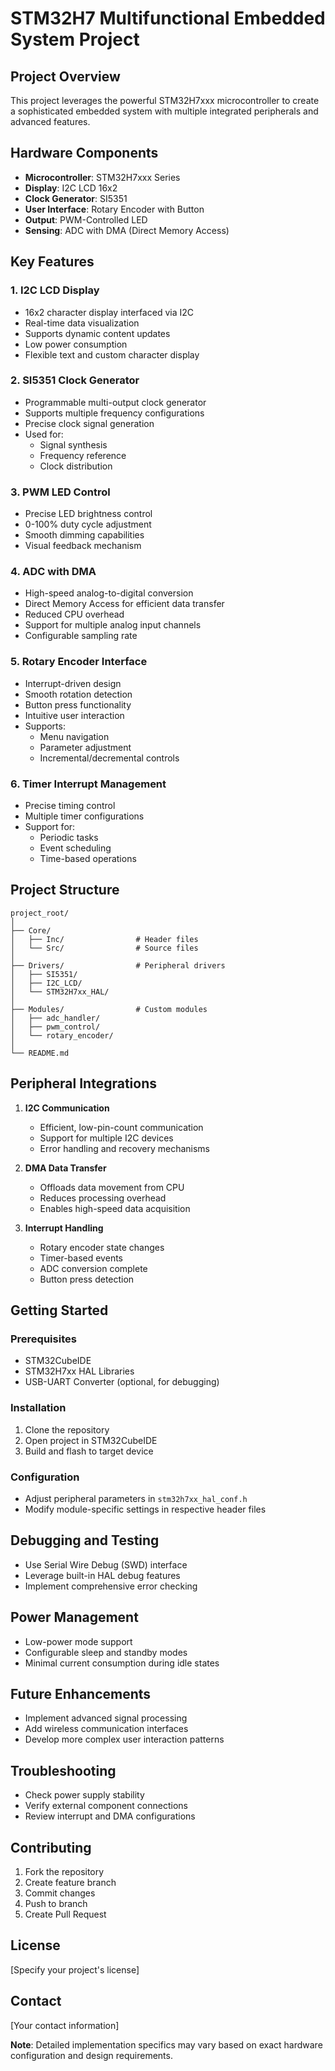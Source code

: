 # STM32H7 Multifunctional Embedded System Project

## Project Overview

This project leverages the powerful STM32H7xxx microcontroller to create a sophisticated embedded system with multiple integrated peripherals and advanced features.

## Hardware Components

- **Microcontroller**: STM32H7xxx Series
- **Display**: I2C LCD 16x2
- **Clock Generator**: SI5351
- **User Interface**: Rotary Encoder with Button
- **Output**: PWM-Controlled LED
- **Sensing**: ADC with DMA (Direct Memory Access)

## Key Features

### 1. I2C LCD Display

- 16x2 character display interfaced via I2C
- Real-time data visualization
- Supports dynamic content updates
- Low power consumption
- Flexible text and custom character display

### 2. SI5351 Clock Generator

- Programmable multi-output clock generator
- Supports multiple frequency configurations
- Precise clock signal generation
- Used for:
  - Signal synthesis
  - Frequency reference
  - Clock distribution

### 3. PWM LED Control

- Precise LED brightness control
- 0-100% duty cycle adjustment
- Smooth dimming capabilities
- Visual feedback mechanism

### 4. ADC with DMA

- High-speed analog-to-digital conversion
- Direct Memory Access for efficient data transfer
- Reduced CPU overhead
- Support for multiple analog input channels
- Configurable sampling rate

### 5. Rotary Encoder Interface

- Interrupt-driven design
- Smooth rotation detection
- Button press functionality
- Intuitive user interaction
- Supports:
  - Menu navigation
  - Parameter adjustment
  - Incremental/decremental controls

### 6. Timer Interrupt Management

- Precise timing control
- Multiple timer configurations
- Support for:
  - Periodic tasks
  - Event scheduling
  - Time-based operations

## Project Structure

```
project_root/
│
├── Core/
│   ├── Inc/                # Header files
│   └── Src/                # Source files
│
├── Drivers/                # Peripheral drivers
│   ├── SI5351/
│   ├── I2C_LCD/
│   └── STM32H7xx_HAL/
│
├── Modules/                # Custom modules
│   ├── adc_handler/
│   ├── pwm_control/
│   └── rotary_encoder/
│
└── README.md
```

## Peripheral Integrations

1. **I2C Communication**

   - Efficient, low-pin-count communication
   - Support for multiple I2C devices
   - Error handling and recovery mechanisms

2. **DMA Data Transfer**

   - Offloads data movement from CPU
   - Reduces processing overhead
   - Enables high-speed data acquisition

3. **Interrupt Handling**
   - Rotary encoder state changes
   - Timer-based events
   - ADC conversion complete
   - Button press detection

## Getting Started

### Prerequisites

- STM32CubeIDE
- STM32H7xx HAL Libraries
- USB-UART Converter (optional, for debugging)

### Installation

1. Clone the repository
2. Open project in STM32CubeIDE
3. Build and flash to target device

### Configuration

- Adjust peripheral parameters in `stm32h7xx_hal_conf.h`
- Modify module-specific settings in respective header files

## Debugging and Testing

- Use Serial Wire Debug (SWD) interface
- Leverage built-in HAL debug features
- Implement comprehensive error checking

## Power Management

- Low-power mode support
- Configurable sleep and standby modes
- Minimal current consumption during idle states

## Future Enhancements

- Implement advanced signal processing
- Add wireless communication interfaces
- Develop more complex user interaction patterns

## Troubleshooting

- Check power supply stability
- Verify external component connections
- Review interrupt and DMA configurations

## Contributing

1. Fork the repository
2. Create feature branch
3. Commit changes
4. Push to branch
5. Create Pull Request

## License

[Specify your project's license]

## Contact

[Your contact information]

**Note**: Detailed implementation specifics may vary based on exact hardware configuration and design requirements.
